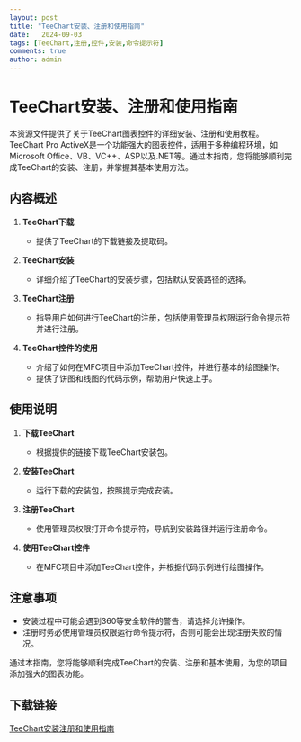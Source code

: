 ```yaml
---
layout: post
title: "TeeChart安装、注册和使用指南"
date:   2024-09-03
tags: [TeeChart,注册,控件,安装,命令提示符]
comments: true
author: admin
---
```

# TeeChart安装、注册和使用指南

本资源文件提供了关于TeeChart图表控件的详细安装、注册和使用教程。TeeChart Pro ActiveX是一个功能强大的图表控件，适用于多种编程环境，如Microsoft Office、VB、VC++、ASP以及.NET等。通过本指南，您将能够顺利完成TeeChart的安装、注册，并掌握其基本使用方法。

## 内容概述

1. **TeeChart下载**
   - 提供了TeeChart的下载链接及提取码。

2. **TeeChart安装**
   - 详细介绍了TeeChart的安装步骤，包括默认安装路径的选择。

3. **TeeChart注册**
   - 指导用户如何进行TeeChart的注册，包括使用管理员权限运行命令提示符并进行注册。

4. **TeeChart控件的使用**
   - 介绍了如何在MFC项目中添加TeeChart控件，并进行基本的绘图操作。
   - 提供了饼图和线图的代码示例，帮助用户快速上手。

## 使用说明

1. **下载TeeChart**
   - 根据提供的链接下载TeeChart安装包。

2. **安装TeeChart**
   - 运行下载的安装包，按照提示完成安装。

3. **注册TeeChart**
   - 使用管理员权限打开命令提示符，导航到安装路径并运行注册命令。

4. **使用TeeChart控件**
   - 在MFC项目中添加TeeChart控件，并根据代码示例进行绘图操作。

## 注意事项

- 安装过程中可能会遇到360等安全软件的警告，请选择允许操作。
- 注册时务必使用管理员权限运行命令提示符，否则可能会出现注册失败的情况。

通过本指南，您将能够顺利完成TeeChart的安装、注册和基本使用，为您的项目添加强大的图表功能。

## 下载链接

[TeeChart安装注册和使用指南](https://pan.quark.cn/s/32bbecff33cf)